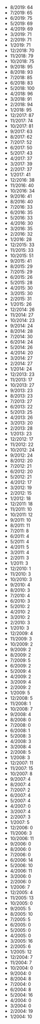 *  8/2019: 64
*  7/2019: 65
*  6/2019: 75
*  5/2019: 69
*  4/2019: 69
*  3/2019: 71
*  2/2019: 71
*  1/2019: 71
*  12/2018: 70
*  11/2018: 79
*  10/2018: 75
*  9/2018: 95
*  8/2018: 93
*  7/2018: 85
*  6/2018: 83
*  5/2018: 100
*  4/2018: 96
*  3/2018: 91
*  2/2018: 94
*  1/2018: 95
*  12/2017: 87
*  11/2017: 74
*  10/2017: 81
*  9/2017: 63
*  8/2017: 62
*  7/2017: 52
*  6/2017: 50
*  5/2017: 43
*  4/2017: 37
*  3/2017: 39
*  2/2017: 37
*  1/2017: 41
*  12/2016: 38
*  11/2016: 40
*  10/2016: 34
*  9/2016: 41
*  8/2016: 40
*  7/2016: 33
*  6/2016: 35
*  5/2016: 33
*  4/2016: 30
*  3/2016: 35
*  2/2016: 32
*  1/2016: 28
*  12/2015: 33
*  11/2015: 33
*  10/2015: 51
*  9/2015: 41
*  8/2015: 29
*  7/2015: 29
*  6/2015: 26
*  5/2015: 28
*  4/2015: 30
*  3/2015: 30
*  2/2015: 31
*  1/2015: 26
*  12/2014: 26
*  11/2014: 27
*  10/2014: 23
*  9/2014: 24
*  8/2014: 28
*  7/2014: 30
*  6/2014: 24
*  5/2014: 26
*  4/2014: 20
*  3/2014: 27
*  2/2014: 27
*  1/2014: 24
*  12/2013: 23
*  11/2013: 17
*  10/2013: 27
*  9/2013: 23
*  8/2013: 23
*  7/2013: 27
*  6/2013: 22
*  5/2013: 25
*  4/2013: 26
*  3/2013: 20
*  2/2013: 28
*  1/2013: 23
*  12/2012: 17
*  11/2012: 22
*  10/2012: 24
*  9/2012: 24
*  8/2012: 20
*  7/2012: 21
*  6/2012: 20
*  5/2012: 21
*  4/2012: 17
*  3/2012: 19
*  2/2012: 15
*  1/2012: 18
*  12/2011: 18
*  11/2011: 10
*  10/2011: 12
*  9/2011: 10
*  8/2011: 11
*  7/2011: 8
*  6/2011: 4
*  5/2011: 4
*  4/2011: 5
*  3/2011: 4
*  2/2011: 3
*  1/2011: 3
*  12/2010: 1
*  11/2010: 3
*  10/2010: 3
*  9/2010: 4
*  8/2010: 3
*  7/2010: 4
*  6/2010: 3
*  5/2010: 2
*  4/2010: 2
*  3/2010: 2
*  2/2010: 3
*  1/2010: 3
*  12/2009: 4
*  11/2009: 3
*  10/2009: 2
*  9/2009: 2
*  8/2009: 2
*  7/2009: 5
*  6/2009: 2
*  5/2009: 4
*  4/2009: 2
*  3/2009: 4
*  2/2009: 2
*  1/2009: 5
*  12/2008: 5
*  11/2008: 1
*  10/2008: 7
*  9/2008: 4
*  8/2008: 0
*  7/2008: 0
*  6/2008: 1
*  5/2008: 3
*  4/2008: 3
*  3/2008: 4
*  2/2008: 5
*  1/2008: 3
*  12/2007: 11
*  11/2007: 15
*  10/2007: 8
*  9/2007: 4
*  8/2007: 4
*  7/2007: 2
*  6/2007: 4
*  5/2007: 4
*  4/2007: 0
*  3/2007: 4
*  2/2007: 3
*  1/2007: 5
*  12/2006: 0
*  11/2006: 3
*  10/2006: 11
*  9/2006: 0
*  8/2006: 0
*  7/2006: 0
*  6/2006: 14
*  5/2006: 10
*  4/2006: 11
*  3/2006: 0
*  2/2006: 0
*  1/2006: 7
*  12/2005: 4
*  11/2005: 13
*  10/2005: 0
*  9/2005: 5
*  8/2005: 10
*  7/2005: 5
*  6/2005: 0
*  5/2005: 0
*  4/2005: 0
*  3/2005: 16
*  2/2005: 6
*  1/2005: 12
*  12/2004: 7
*  11/2004: 7
*  10/2004: 0
*  9/2004: 0
*  8/2004: 8
*  7/2004: 0
*  6/2004: 8
*  5/2004: 16
*  4/2004: 0
*  3/2004: 0
*  2/2004: 19
*  1/2004: 10